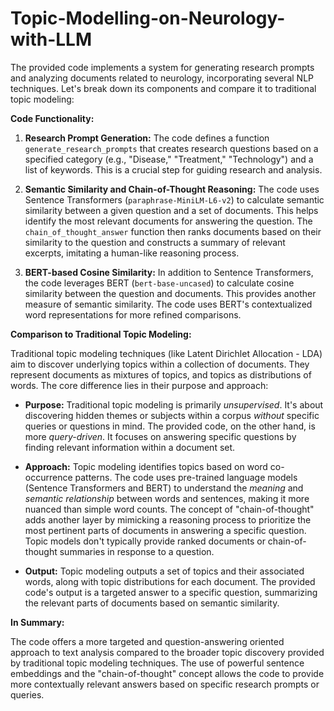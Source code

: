 # Topic-Modelling-on-Neurology-with-LLM
The provided code implements a system for generating research prompts and analyzing documents related to neurology, incorporating several NLP techniques. Let's break down its components and compare it to traditional topic modeling:

**Code Functionality:**

1. **Research Prompt Generation:**  The code defines a function `generate_research_prompts` that creates research questions based on a specified category (e.g., "Disease," "Treatment," "Technology") and a list of keywords. This is a crucial step for guiding research and analysis.

2. **Semantic Similarity and Chain-of-Thought Reasoning:**  The code uses Sentence Transformers (`paraphrase-MiniLM-L6-v2`) to calculate semantic similarity between a given question and a set of documents. This helps identify the most relevant documents for answering the question. The `chain_of_thought_answer` function then ranks documents based on their similarity to the question and constructs a summary of relevant excerpts, imitating a human-like reasoning process.

3. **BERT-based Cosine Similarity:** In addition to Sentence Transformers, the code leverages BERT (`bert-base-uncased`) to calculate cosine similarity between the question and documents. This provides another measure of semantic similarity. The code uses BERT's contextualized word representations for more refined comparisons.


**Comparison to Traditional Topic Modeling:**

Traditional topic modeling techniques (like Latent Dirichlet Allocation - LDA) aim to discover underlying topics within a collection of documents. They represent documents as mixtures of topics, and topics as distributions of words.  The core difference lies in their purpose and approach:

* **Purpose:** Traditional topic modeling is primarily *unsupervised*. It's about discovering hidden themes or subjects within a corpus *without* specific queries or questions in mind. The provided code, on the other hand, is more *query-driven*.  It focuses on answering specific questions by finding relevant information within a document set.

* **Approach:** Topic modeling identifies topics based on word co-occurrence patterns. The code uses pre-trained language models (Sentence Transformers and BERT) to understand the *meaning* and *semantic relationship* between words and sentences, making it more nuanced than simple word counts. The concept of "chain-of-thought" adds another layer by mimicking a reasoning process to prioritize the most pertinent parts of documents in answering a specific question. Topic models don't typically provide ranked documents or chain-of-thought summaries in response to a question.

* **Output:** Topic modeling outputs a set of topics and their associated words, along with topic distributions for each document.  The provided code's output is a targeted answer to a specific question, summarizing the relevant parts of documents based on semantic similarity.

**In Summary:**

The code offers a more targeted and question-answering oriented approach to text analysis compared to the broader topic discovery provided by traditional topic modeling techniques. The use of powerful sentence embeddings and the "chain-of-thought" concept allows the code to provide more contextually relevant answers based on specific research prompts or queries.
